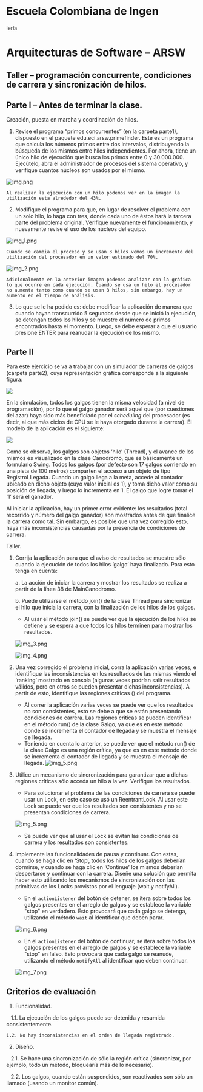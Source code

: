 # Escuela Colombiana de Ingen
iería

# Arquitecturas de Software – ARSW

## Taller – programación concurrente, condiciones de carrera y sincronización de hilos.

## Parte I – Antes de terminar la clase.

Creación, puesta en marcha y coordinación de hilos.

1. Revise el programa “primos concurrentes” (en la carpeta parte1), dispuesto en el paquete edu.eci.arsw.primefinder. Este es un programa que calcula los números primos entre dos intervalos, distribuyendo la búsqueda de los mismos entre hilos independientes. Por ahora, tiene un único hilo de ejecución que busca los primos entre 0 y 30.000.000. Ejecútelo, abra el administrador de procesos del sistema operativo, y verifique cuantos núcleos son usados por el mismo.

![img.png](img%2Fimg.png)

    Al realizar la ejecución con un hilo podemos ver en la imagen la utilización esta alrededor del 43%.
2. Modifique el programa para que, en lugar de resolver el problema con un solo hilo, lo haga con tres, donde cada uno de éstos hará la tarcera parte del problema original. Verifique nuevamente el funcionamiento, y nuevamente revise el uso de los núcleos del equipo.

![img_1.png](img%2Fimg_1.png)

    Cuando se cambia el proceso y se usan 3 hilos vemos un incremento del utilización del procesador en un valor estimado del 70%.
    
![img_2.png](img%2Fimg_2.png)

    Adicionalmente en la anterior imagen podemos analizar con la gráfica lo que ocurre en cada ejecución. Cuando se usa un hilo el procesador no aumenta tanto como cuando se usan 3 hilos, sin embargo, hay un aumento en el tiempo de análisis. 

3. Lo que se le ha pedido es: debe modificar la aplicación de manera que cuando hayan transcurrido 5 segundos desde que se inició la ejecución, se detengan todos los hilos y se muestre el número de primos encontrados hasta el momento. Luego, se debe esperar a que el usuario presione ENTER para reanudar la ejecución de los mismo.



## Parte II 


Para este ejercicio se va a trabajar con un simulador de carreras de galgos (carpeta parte2), cuya representación gráfica corresponde a la siguiente figura:

![](./img/media/image1.png)

En la simulación, todos los galgos tienen la misma velocidad (a nivel de programación), por lo que el galgo ganador será aquel que (por cuestiones del azar) haya sido más beneficiado por el *scheduling* del
procesador (es decir, al que más ciclos de CPU se le haya otorgado durante la carrera). El modelo de la aplicación es el siguiente:

![](./img/media/image2.png)

Como se observa, los galgos son objetos ‘hilo’ (Thread), y el avance de los mismos es visualizado en la clase Canodromo, que es básicamente un formulario Swing. Todos los galgos (por defecto son 17 galgos corriendo en una pista de 100 metros) comparten el acceso a un objeto de tipo
RegistroLLegada. Cuando un galgo llega a la meta, accede al contador ubicado en dicho objeto (cuyo valor inicial es 1), y toma dicho valor como su posición de llegada, y luego lo incrementa en 1. El galgo que
logre tomar el ‘1’ será el ganador.

Al iniciar la aplicación, hay un primer error evidente: los resultados (total recorrido y número del galgo ganador) son mostrados antes de que finalice la carrera como tal. Sin embargo, es posible que una vez corregido esto, haya más inconsistencias causadas por la presencia de condiciones de carrera.

Taller.

1.  Corrija la aplicación para que el aviso de resultados se muestre
    sólo cuando la ejecución de todos los hilos ‘galgo’ haya finalizado.
    Para esto tenga en cuenta:

    a.  La acción de iniciar la carrera y mostrar los resultados se realiza a partir de la línea 38 de MainCanodromo.

    b.  Puede utilizarse el método join() de la clase Thread para sincronizar el hilo que inicia la carrera, con la finalización de los hilos de los galgos.
        
    - Al usar el método join() se puede ver que la ejecución de los hilos se detiene y se espera a que todos los hilos terminen para mostrar los resultados.
    
    ![img_3.png](img%2Fimg_3.png)

    ![img_4.png](img%2Fimg_4.png)

2.  Una vez corregido el problema inicial, corra la aplicación varias
    veces, e identifique las inconsistencias en los resultados de las
    mismas viendo el ‘ranking’ mostrado en consola (algunas veces
    podrían salir resultados válidos, pero en otros se pueden presentar
    dichas inconsistencias). A partir de esto, identifique las regiones
    críticas () del programa.
    
    - Al correr la aplicación varias veces se puede ver que los resultados no son consistentes, esto se debe a que se están presentando condiciones de carrera. Las regiones críticas se pueden identificar en el método run() de la clase Galgo, ya que es en este método donde se incrementa el contador de llegada y se muestra el mensaje de llegada.
    - Teniendo en cuenta lo anterior, se puede ver que el método run() de la clase Galgo es una región crítica, ya que es en este método donde se incrementa el contador de llegada y se muestra el mensaje de llegada.
    ![img_5.png](img%2Fimg_5.png)
    
3.  Utilice un mecanismo de sincronización para garantizar que a dichas
    regiones críticas sólo acceda un hilo a la vez. Verifique los
    resultados.
    
    - Para solucionar el problema de las condiciones de carrera se puede usar un Lock, en este caso se usó un ReentrantLock. Al usar este Lock se puede ver que los resultados son consistentes y no se presentan condiciones de carrera.
    
    ![img_5.png](img%2Fimg_5.png)

    - Se puede ver que al usar el Lock se evitan las condiciones de carrera y los resultados son consistentes.
4.  Implemente las funcionalidades de pausa y continuar. Con estas,
    cuando se haga clic en ‘Stop’, todos los hilos de los galgos
    deberían dormirse, y cuando se haga clic en ‘Continue’ los mismos
    deberían despertarse y continuar con la carrera. Diseñe una solución que permita hacer esto utilizando los mecanismos de sincronización con las primitivas de los Locks provistos por el lenguaje (wait y notifyAll).

    - En el `actionListener` del botón de detener, se itera sobre todos los galgos presentes en el arreglo de galgos y se establece la variable "stop" en verdadero. Esto provocará que cada galgo se detenga, utilizando el método `wait` al identificar que deben parar.
          
    ![img_6.png](img%2Fimg_6.png)

    - En el `actionListener` del botón de continuar, se itera sobre todos los galgos presentes en el arreglo de galgos y se establece la variable "stop" en falso. Esto provocará que cada galgo se reanude, utilizando el método `notifyAll` al identificar que deben continuar.
     
    ![img_7.png](img%2Fimg_7.png)

## Criterios de evaluación

1. Funcionalidad.

    1.1. La ejecución de los galgos puede ser detenida y resumida consistentemente.
    
    1.2. No hay inconsistencias en el orden de llegada registrado.
    
2. Diseño.   

    2.1. Se hace una sincronización de sólo la región crítica (sincronizar, por ejemplo, todo un método, bloquearía más de lo necesario).
    
    2.2. Los galgos, cuando están suspendidos, son reactivados son sólo un llamado (usando un monitor común).

